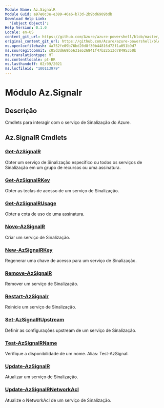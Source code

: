 ```yaml
---
Module Name: Az.SignalR
Module Guid: a97e0c3e-e389-46a6-b73d-2b9bd6909bdb
Download Help Link:
  '[object Object]': 
Help Version: 0.1.0
Locale: en-US
content_git_url: https://github.com/Azure/azure-powershell/blob/master/src/SignalR/SignalR/help/Az.SignalR.md
original_content_git_url: https://github.com/Azure/azure-powershell/blob/master/src/SignalR/SignalR/help/Az.SignalR.md
ms.openlocfilehash: 4a752fe09b76bd20d8f30b44816d72f1a051b9d7
ms.sourcegitcommit: c05d3d669b5631e526841f47b22513d78495350b
ms.translationtype: MT
ms.contentlocale: pt-BR
ms.lasthandoff: 02/09/2021
ms.locfileid: "100113979"
---
```

# Módulo Az.Signalr
## Descrição
Cmdlets para interagir com o serviço de Sinalização do Azure.

## Az.SignalR Cmdlets
### [Get-AzSignalR](Get-AzSignalR.md)
Obter um serviço de Sinalização específico ou todos os serviços de Sinalização em um grupo de recursos ou uma assinatura.

### [Get-AzSignalRKey](Get-AzSignalRKey.md)
Obter as teclas de acesso de um serviço de Sinalização.

### [Get-AzSignalRUsage](Get-AzSignalRUsage.md)
Obter a cota de uso de uma assinatura.

### [Novo-AzSignalR](New-AzSignalR.md)
Criar um serviço de Sinalização.

### [New-AzSignalRKey](New-AzSignalRKey.md)
Regenerar uma chave de acesso para um serviço de Sinalização.

### [Remove-AzSignalR](Remove-AzSignalR.md)
Remover um serviço de Sinalização.

### [Restart-AzSignalr](Restart-AzSignalR.md)
Reinicie um serviço de Sinalização.

### [Set-AzSignalRUpstream](Set-AzSignalRUpstream.md)
Definir as configurações upstream de um serviço de Sinalização.

### [Test-AzSignalRName](Test-AzSignalRName.md)
Verifique a disponibilidade de um nome. Alias: Test-AzSignal.

### [Update-AzSignalR](Update-AzSignalR.md)
Atualizar um serviço de Sinalização.

### [Update-AzSignalRNetworkAcl](Update-AzSignalRNetworkAcl.md)
Atualize o NetworkAcl de um serviço de Sinalização.

